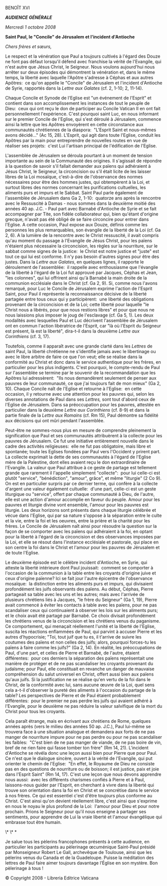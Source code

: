 BENOÎT XVI

***AUDIENCE GÉNÉRALE***

*Mercredi 1 octobre 2008*

**Saint Paul, le "Concile" de Jérusalem et l'incident d'Antioche**

*Chers frères et sœurs,*

Le respect et la vénération que Paul a toujours cultivés à l'égard des Douze ne font pas défaut lorsqu'il défend avec franchise la vérité de l'Evangile, qui n'est autre que Jésus Christ, le Seigneur. Nous voulons aujourd'hui nous arrêter sur deux épisodes qui démontrent la vénération et, dans le même temps, la liberté avec laquelle l'Apôtre s'adresse à Céphas et aux autres Apôtres:  ce qu'on appelle le "Concile" de Jérusalem et l'incident d'Antioche de Syrie, rapportés dans la *Lettre aux Galates* (cf. 2, 1-10; 2, 11-14).

Chaque Concile et Synode de l'Eglise est "un événement de l'Esprit" et contient dans son accomplissement les instances de tout le peuple de Dieu:  ceux qui ont reçu le don de participer au Concile Vatican II en ont fait personnellement l'expérience. C'est pourquoi saint Luc, en nous informant sur le premier Concile de l'Eglise, qui s'est déroulé à Jérusalem, commence ainsi la lettre que les Apôtres envoyèrent en cette circonstance aux communautés chrétiennes de la diaspora:  "L'Esprit Saint et nous-mêmes avons décidé..." (Ac 15, 28). L'Esprit, qui agit dans toute l'Eglise, conduit les Apôtres par la main pour entreprendre de nouvelles routes en vue de réaliser ses projets:  c'est Lui l'artisan principal de l'édification de l'Eglise.

L'assemblée de Jérusalem se déroula pourtant à un moment de tension importante au sein de la Communauté des origines. Il s'agissait de répondre à la question de savoir s'il fallait demander aux païens qui adhéraient à Jésus Christ, le Seigneur, la circoncision ou s'il était licite de les laisser libres de la Loi mosaïque, c'est-à-dire de l'observance des normes nécessaires pour être des hommes justes, qui obtempèrent à la Loi, et surtout libres des normes concernant les purifications cultuelles, les aliments purs et impurs et le Sabbat. Saint Paul parle également de l'assemblée de Jérusalem dans Ga 2, 1-10:  quatorze ans après la rencontre avec le Ressuscité à Damas - nous sommes dans la deuxième moitié des années 40 ap. J.C. - Paul part avec Barnabé d'Antioche de Syrie et se fait accompagner par Tite, son fidèle collaborateur qui, bien qu'étant d'origine grecque, n'avait pas été obligé de se faire circoncire pour entrer dans l'Eglise. A cette occasion, Paul expose aux Douze, définis comme les personnes les plus remarquables, son évangile de la liberté de la Loi (cf. Ga 2, 6). A la lumière de la rencontre avec le Christ ressuscité, il avait compris qu'au moment du passage à l'Evangile de Jésus Christ, pour les païens n'étaient plus nécessaire la circoncision, les règles sur la nourriture, sur le sabbat comme signes de la justice:  le Christ est notre justice et "juste" est tout ce qui lui est conforme. Il n'y pas besoin d'autres signes pour être des justes. Dans la *Lettre aux Galates*, en quelques lignes, il rapporte le déroulement de l'assemblée:  il rappelle avec enthousiasme que l'évangile de la liberté à l'égard de la Loi fut approuvé par Jacques, Céphas et Jean, "les colonnes", qui lui offrirent ainsi qu'à Barnabé la main droite de la communion ecclésiale dans le Christ (cf. Ga 2, 9). Si, comme nous l'avons remarqué, pour Luc le Concile de Jérusalem exprime l'action de l'Esprit Saint, pour Paul il représente la reconnaissance décisive de la liberté partagée entre tous ceux qui y participèrent:  une liberté des obligations provenant de la circoncision et de la Loi; cette liberté pour laquelle "le Christ nous a libérés, pour que nous restions libres" et pour que nous ne nous laissions plus imposer le joug de l'esclavage (cf. Ga 5, 1). Les deux modalités avec lesquelles Paul et Luc décrivent l'assemblée de Jérusalem ont en commun l'action libératrice de l'Esprit, car "là où l'Esprit du Seigneur est présent, là est la liberté", dira-t-il dans la deuxième *Lettre aux Corinthiens* (cf. 3, 17).

Toutefois, comme il apparaît avec une grande clarté dans les *Lettres* de saint Paul, la liberté chrétienne ne s'identifie jamais avec le libertinage ou avec le libre arbitre de faire ce que l'on veut; elle se réalise dans la conformité au Christ et donc dans le service authentique pour les frères, en particulier pour les plus indigents. C'est pourquoi, le compte-rendu de Paul sur l'assemblée se termine par le souvenir de la recommandation que les Apôtres lui adressèrent:  "Ils nous demandèrent seulement de penser aux pauvres de leur communauté, ce que j'ai toujours fait de mon mieux" (Ga 2, 10). Chaque Concile naît de l'Eglise et retourne à l'Eglise:  en cette occasion, il y retourne avec une attention pour les pauvres qui, selon les diverses annotations de Paul dans ses *Lettres,* sont tout d'abord ceux de l'Eglise de Jérusalem. Dans sa préoccupation pour les pauvres, attestée en particulier dans la deuxième *Lettre aux Corinthiens* (cf. 8-9) et dans la partie finale de la *Lettre aux Romains* (cf. Rm 15), Paul démontre sa fidélité aux décisions qui ont mûri pendant l'assemblée.

Peut-être ne sommes-nous plus en mesure de comprendre pleinement la signification que Paul et ses communautés attribuèrent à la collecte pour les pauvres de Jérusalem. Ce fut une initiative entièrement nouvelle dans le cadre des activités religieuses:  elle ne fut pas obligatoire, mais libre et spontanée; toute les Eglises fondées par Paul vers l'Occident y prirent part. La collecte exprimait la dette de ses communautés à l'égard de l'Eglise mère de la Palestine, dont elles avaient reçu le don extraordinaire de l'Evangile. La valeur que Paul attribue à ce geste de partage est tellement grande que rarement il l'appelle simplement "collecte":  pour lui celle-ci est plutôt "service", "bénédiction", "amour", grâce", et même "liturgie" (2 Co 9). On est en particulier surpris par ce dernier terme, qui confère à la collecte d'argent une valeur également cultuelle:  d'une part, celle-ci est un geste liturgique ou "service", offert par chaque communauté à Dieu, de l'autre, elle est une action d'amour accomplie en faveur du peuple. Amour pour les pauvres et liturgie divine vont ensemble, l'amour pour les pauvres est liturgie. Les deux horizons sont présents dans chaque liturgie célébrée et vécue dans l'Eglise, qui par sa nature s'oppose à la séparation entre le culte et la vie, entre la foi et les oeuvres, entre la prière et la charité pour les frères. Le Concile de Jérusalem naît ainsi pour résoudre la question sur la façon de se comporter avec les païens qui adhéraient à la foi, en optant pour la liberté à l'égard de la circoncision et des observances imposées par la Loi, et elle se résout dans l'instance ecclésiale et pastorale, qui place en son centre la foi dans le Christ et l'amour pour les pauvres de Jérusalem et de toute l'Eglise.

Le deuxième épisode est le célèbre incident d'Antioche, en Syrie, qui atteste la liberté intérieure dont Paul jouissait:  comment se comporter à l'occasion de la communion à la table entre les croyants d'origine juive et ceux d'origine païenne? Ici se fait jour l'autre épicentre de l'observance mosaïque:  la distinction entre les aliments purs et impurs, qui divisaient profondément les juifs observants des païens. Au début, Céphas, Pierre partageait sa table avec les uns et les autres; mais avec l'arrivée de plusieurs chrétiens liés à Jacques, "le frère du Seigneur" (Ga 1, 19), Pierre avait commencé à éviter les contacts à table avec les païens, pour ne pas scandaliser ceux qui continuaient à observer les lois sur les aliments purs; et le choix avait été partagé par Barnabé. Ce choix divisait profondément les chrétiens venus de la circoncision et les chrétiens venus du paganisme. Ce comportement, qui menaçait réellement l'unité et la liberté de l'Eglise, suscita les réactions enflammées de Paul, qui parvint à accuser Pierre et les autres d'hypocrisie; "Toi, tout juif que tu es, il t'arrive de suivre les coutumes des païens et non celles des juifs; alors, pourquoi forces-tu les païens à faire comme les juifs?" (Ga 2, 14). En réalité, les préoccupations de Paul, d'une part, et celles de Pierre et Barnabé, de l'autre, étaient différentes:  pour ces derniers la séparation des païens représentait une manière de protéger et de ne pas scandaliser les croyants provenant du judaïsme; pour Paul, elle constituait en revanche un danger de mauvaise compréhension du salut universel en Christ, offert aussi bien aux païens qu'aux juifs. Si la justification ne se réalise qu'en vertu de la foi dans le Christ, de la conformité avec lui, sans aucune œuvre de la Loi, quel sens cela a-t-il d'observer la pureté des aliments à l'occasion du partage de la table? Les perspectives de Pierre et de Paul étaient probablement différentes:  pour le premier ne pas perdre les juifs qui avaient adhéré à l'Evangile, pour le deuxième ne pas réduire la valeur salvifique de la mort du Christ pour tous les croyants.

Cela paraît étrange, mais en écrivant aux chrétiens de Rome, quelques années après (vers le milieu des années 50 ap. J.C.), Paul lui-même se trouvera face à une situation analogue et demandera aux forts de ne pas manger de nourriture impure pour ne pas perdre ou pour ne pas scandaliser les faibles:  "C'est bien de ne pas manger de viande, de ne pas boire de vin, bref de ne rien faire qui fasse tomber ton frère" (Rm 14, 21). L'incident d'Antioche se révéla donc une leçon aussi bien pour Pierre que pour Paul. Ce n'est que le dialogue sincère, ouvert à la vérité de l'Evangile, qui put orienter le chemin de l'Eglise:  "En effet, le Royaume de Dieu ne consiste pas en des questions de nourriture ou de boisson; il est justice, paix et joie dans l'Esprit Saint" (Rm 14, 17). C'est une leçon que nous devons apprendre nous aussi:  avec les différents charismes confiés à Pierre et à Paul, laissons-nous guider par l'Esprit, en cherchant à vivre dans la liberté qui trouve son orientation dans la foi en Christ et se concrétise dans le service à nos frères. Ce qui est essentiel c'est d'être toujours plus conforme au Christ. C'est ainsi qu'on devient réellement libre, c'est ainsi que s'exprime en nous le noyau le plus profond de la Loi:  l'amour pour Dieu et pour notre prochain. Prions le Seigneur pour qu'il nous enseigne à partager ses sentiments, pour apprendre de Lui la vraie liberté et l'amour évangélique qui embrasse tout être humain.

\\* \\* \*

Je salue tous les pèlerins francophones présents à cette audience, en particulier les participants au pèlerinage œcuménique Saint-Paul présidé par Monseigneur Robert Le Gall, archevêque de Toulouse, ainsi que les pèlerins venus du Canada et de la Guadeloupe. Puisse la méditation des lettres de Paul faire aimer toujours davantage l’Église en son mystère. Bon pèlerinage à tous !

© Copyright 2008 - Libreria Editrice Vaticana